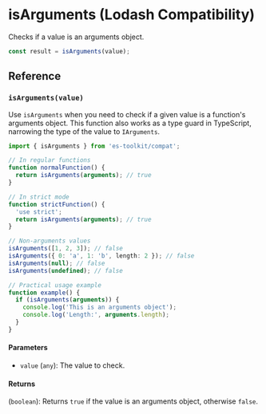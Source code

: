 # isArguments (Lodash Compatibility)

Checks if a value is an arguments object.

```typescript
const result = isArguments(value);
```

## Reference

### `isArguments(value)`

Use `isArguments` when you need to check if a given value is a function's arguments object. This function also works as a type guard in TypeScript, narrowing the type of the value to `IArguments`.

```typescript
import { isArguments } from 'es-toolkit/compat';

// In regular functions
function normalFunction() {
  return isArguments(arguments); // true
}

// In strict mode
function strictFunction() {
  'use strict';
  return isArguments(arguments); // true
}

// Non-arguments values
isArguments([1, 2, 3]); // false
isArguments({ 0: 'a', 1: 'b', length: 2 }); // false
isArguments(null); // false
isArguments(undefined); // false

// Practical usage example
function example() {
  if (isArguments(arguments)) {
    console.log('This is an arguments object');
    console.log('Length:', arguments.length);
  }
}
```

#### Parameters

- `value` (`any`): The value to check.

#### Returns

(`boolean`): Returns `true` if the value is an arguments object, otherwise `false`.
